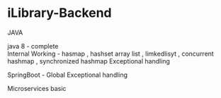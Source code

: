 # iLibrary-Backend

JAVA 

java 8  - complete  
Internal Working - hasmap , hashset array list , limkedlisyt , concurrent hashmap , synchronized hashmap
Exceptional handling

SpringBoot - Global Exceptional handling

Microservices basic

